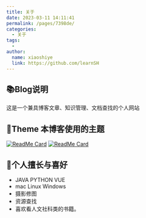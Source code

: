 ```yaml
---
title: 关于
date: 2023-03-11 14:11:41
permalink: /pages/7398de/
categories:
  - 关于
tags:
  - 
author: 
  name: xiaoshiye
  link: https://github.com/learnSH
---
```

## 📚Blog说明
这是一个兼具博客文章、知识管理、文档查找的个人网站

 
## 🎨Theme 本博客使用的主题

[<img src="https://github-readme-stats.vercel.app/api/pin/?username=xugaoyi&amp;repo=vuepress-theme-vdoing" alt="ReadMe Card" class="no-zoom">](https://github.com/xugaoyi/vuepress-theme-vdoing)
[<img src="https://github-readme-stats.vercel.app/api/pin/?username=xugaoyi&amp;repo=vuepress-theme-vdoing-doc" alt="ReadMe Card" class="no-zoom">](https://doc.xugaoyi.com/)


## 🐼个人擅长与喜好
* JAVA  PYTHON  VUE 
* mac Linux Windows
* 摄影修图
* 资源查找
* 喜欢看人文社科类的书籍。
 